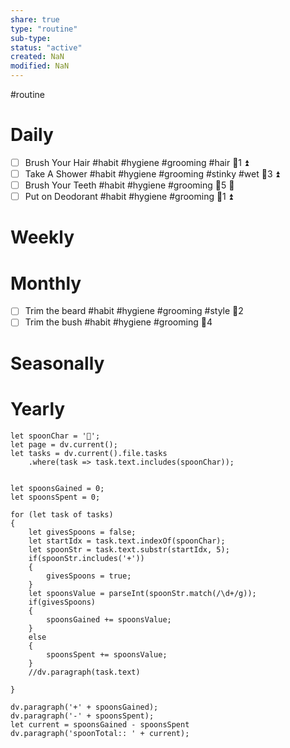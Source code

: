 ```yaml
---
share: true
type: "routine"
sub-type: 
status: "active"
created: NaN 
modified: NaN
---
```

  #routine

# Daily
- [ ] Brush Your Hair #habit #hygiene #grooming #hair 🥄1 ⏫
- [ ] Take A Shower #habit #hygiene #grooming #stinky #wet 🥄3 ⏫ 
- [ ] Brush Your Teeth #habit #hygiene #grooming 🥄5 🔺 
- [ ] Put on Deodorant #habit #hygiene #grooming 🥄1 ⏫ 
# Weekly

# Monthly
- [ ] Trim the beard #habit #hygiene #grooming #style 🥄2
- [ ] Trim the bush #habit #hygiene #grooming 🥄4
# Seasonally
# Yearly

```dataviewjs
let spoonChar = '🥄';
let page = dv.current();
let tasks = dv.current().file.tasks
	.where(task => task.text.includes(spoonChar));


let spoonsGained = 0;
let spoonsSpent = 0;

for (let task of tasks)
{
	let givesSpoons = false;
	let startIdx = task.text.indexOf(spoonChar);
	let spoonStr = task.text.substr(startIdx, 5);
	if(spoonStr.includes('+'))
	{
		givesSpoons = true;
	}
	let spoonsValue = parseInt(spoonStr.match(/\d+/g));
	if(givesSpoons)
	{
		spoonsGained += spoonsValue;
	}		
	else
	{
		spoonsSpent += spoonsValue;
	}
	//dv.paragraph(task.text)
	
}

dv.paragraph('+' + spoonsGained);
dv.paragraph('-' + spoonsSpent);
let current = spoonsGained - spoonsSpent
dv.paragraph('spoonTotal:: ' + current);
